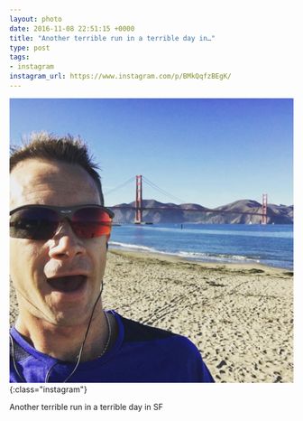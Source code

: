```yaml
---
layout: photo
date: 2016-11-08 22:51:15 +0000
title: "Another terrible run in a terrible day in…"
type: post
tags:
- instagram
instagram_url: https://www.instagram.com/p/BMkQqfzBEgK/
---
```


![Instagram - BMkQqfzBEgK](/img/BMkQqfzBEgK.jpg){:class="instagram"}

Another terrible run in a terrible day in SF
